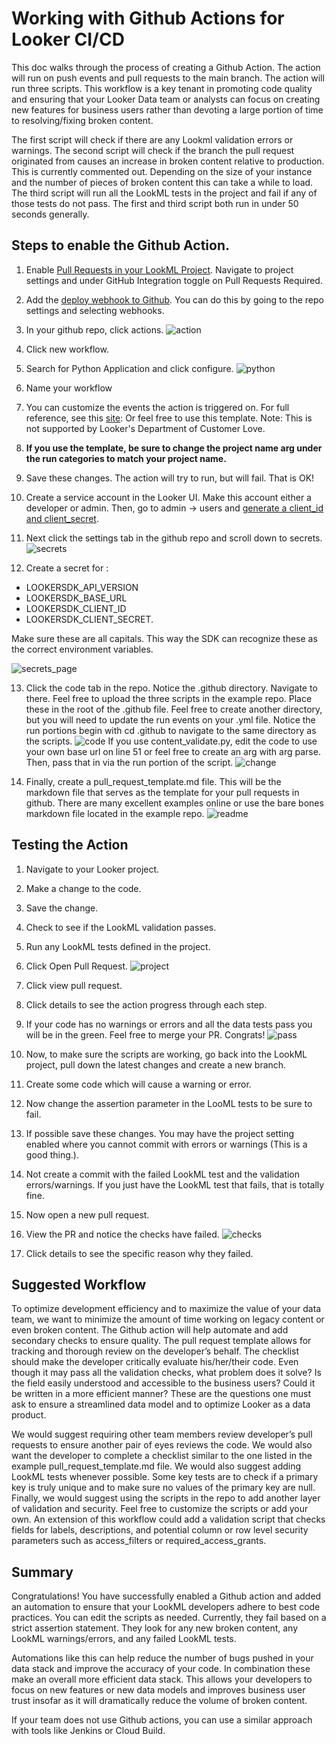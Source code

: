 # Working with Github Actions for Looker CI/CD
This doc walks through the process of creating a Github Action. The action will run on push events and pull requests to the main branch. The action will run three scripts. This workflow is a key tenant in promoting code quality and ensuring that your Looker Data team or analysts can focus on creating new features for business users rather than devoting a large portion of time to resolving/fixing broken content. 

The first script will check if there are any Lookml validation errors or warnings. 
The second script will check if the branch the pull request originated from causes an increase in broken content relative to production. This is currently commented out. Depending on the size of your instance and the number of pieces of broken content this can take a while to load. The third script will run all the LookML tests in the project and fail if any of those tests do not pass. 
The first and third script both run in under 50 seconds generally. 


## Steps to enable the Github Action. 

1. Enable [Pull Requests in your LookML Project](https://docs.looker.com/data-modeling/getting-started/git-options). Navigate to project settings and under GitHub Integration toggle on Pull Requests Required. 
2. Add the [deploy webhook to Github](https://help.looker.com/hc/en-us/articles/360001288268-Deploy-Webhook-Pulling-From-Remote-Git-Repository). You can do this by going to the repo settings and selecting webhooks.

3. In your github repo, click actions.
![action](images/actions.png)


4. Click new workflow.
5. Search for Python Application and click configure. 
![python](images/python_application.png)

6. Name your workflow
7. You can customize the events the action is triggered on. For full reference, see this [site](https://docs.github.com/en/actions/using-workflows/events-that-trigger-workflows):
Or feel free to use this template. Note: This is not supported by Looker's Department of Customer Love. 
8. **If you use the template, be sure to change the project name arg under the run categories to match your project name.**
9. Save these changes. The action will try to run, but will fail. That is OK!
10. Create a service account in the Looker UI. Make this account either a developer or admin. Then, go to admin → users and [generate a client_id and client_secret](https://docs.looker.com/reference/api-and-integration/api-auth). 
11. Next click the settings tab in the github repo and scroll down to secrets. 
![secrets](images/secrets.png)

12. Create a secret for :
- LOOKERSDK_API_VERSION
- LOOKERSDK_BASE_URL
- LOOKERSDK_CLIENT_ID
- LOOKERSDK_CLIENT_SECRET. 

Make sure these are all capitals. This way the SDK can recognize these as the correct environment variables. 

![secrets_page](images/secret_page.png)

13. Click the code tab in the repo. Notice the .github directory. Navigate to there. Feel free to upload the three scripts in the example repo. Place these in the root of the .github file. Feel free to create another directory, but you will need to update the run events on your .yml file. Notice the run portions begin with cd .github to navigate to the same directory as the scripts. 
![code](images/code.png)
If you use content_validate.py, edit the code to use your own base url on line 51 or feel free to create an arg with arg parse. Then, pass that in via the run portion of the script. 
![change](images/change.png)

14. Finally, create a pull_request_template.md file. This will be the markdown file that serves as the template for your pull requests in github. There are many excellent examples online or use the bare bones markdown file located in the example repo. 
![readme](images/readme.png)







## Testing the Action
1. Navigate to your Looker project.
2. Make a change to the code. 
3. Save the change. 
4. Check to see if the LookML validation passes. 
5. Run any LookML tests defined in the project.

6. Click Open Pull Request.
![project](images/project.png)
7. Click view pull request.

8. Click details to see the action progress through each step. 

9. If your code has no warnings or errors and all the data tests pass you will be in the green. Feel free to merge your PR. Congrats!
![pass](images/pass.png)
10. Now, to make sure the scripts are working, go back into the LookML project, pull down the latest changes and create a new branch. 
11. Create some code which will cause a warning or error. 
12. Now change the assertion parameter in the LooML tests to be sure to fail.
13. If possible save these changes. You may have the project setting enabled where you cannot commit with errors or warnings (This is a good thing.).

14. Not create a commit with the failed LookML test and the validation errors/warnings. If you just have the LookML test that fails, that is totally fine.
15. Now open a new pull request. 
16. View the PR and notice the checks have failed. 
![checks](images/checks.png)

17. Click details to see the specific reason why they failed. 

## Suggested Workflow
To optimize development efficiency and to maximize the value of your data team, we want to minimize the amount of time working on legacy content or even broken content. The Github action will help automate and add secondary checks to ensure quality. The pull request template allows for tracking and thorough review on the developer’s behalf. The checklist should make the developer critically evaluate his/her/their code. Even though it may pass all the validation checks, what problem does it solve? Is the field easily understood and accessible to the business users? Could it be written in a more efficient manner? These are the questions one must ask to ensure a streamlined data model and to optimize Looker as a data product. 

We would suggest requiring other team members review developer’s pull requests to ensure another pair of eyes reviews the code. We would also want the developer to complete a checklist similar to the one listed in the example pull_request_template.md file. We would also suggest adding LookML tests whenever possible. Some key tests are to check if a primary key is truly unique and to make sure no values of the primary key are null. Finally, we would suggest using the scripts in the repo to add another layer of validation and security. Feel free to customize the scripts or add your own. An extension of this workflow could add a validation script that checks fields for labels, descriptions, and potential column or row level security parameters such as access_filters or required_access_grants. 


## Summary
Congratulations! You have successfully enabled a Github action and added an automation to ensure that your LookML developers adhere to best code practices. You can edit the scripts as needed. Currently, they fail based on a strict assertion statement. They look for any new broken content, any LookML warnings/errors, and any failed LookML tests. 

Automations like this can help reduce the number of bugs pushed in your data stack and improve the accuracy of your code. In combination these make an overall more efficient data stack. This allows your developers to focus on new features or new data models and improves business user trust insofar as it will dramatically reduce the volume of broken content. 

If your team does not use Github actions, you can use a similar approach with tools like Jenkins or Cloud Build. 




